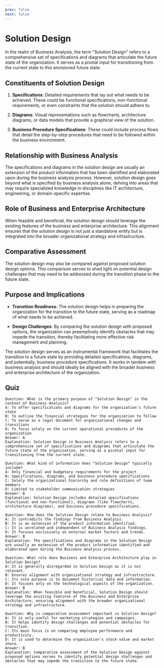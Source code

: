```yaml
---
prev: false
next: false
---
```


# Solution Design

In the realm of Business Analysis, the term "Solution Design" refers to a comprehensive set of specifications and diagrams that articulate the future state of the organization. It serves as a pivotal input for transitioning from the current state to this envisioned future state.

## Constituents of Solution Design

1. **Specifications**: Detailed requirements that lay out what needs to be achieved. These could be functional specifications, non-functional requirements, or even constraints that the solution should adhere to.

2. **Diagrams**: Visual representations such as flowcharts, architecture diagrams, or data models that provide a graphical view of the solution.

3. **Business Procedure Specifications**: These could include process flows that detail the step-by-step procedures that need to be followed within the business environment.

## Relationship with Business Analysis

The specifications and diagrams in the solution design are usually an extension of the product information that has been identified and elaborated upon during the business analysis process. However, solution design goes beyond what is specified by business analysis alone, delving into areas that may require specialized knowledge in disciplines like IT architecture, engineering, or domain-specific expertise.

## Role of Business and Enterprise Architecture

When feasible and beneficial, the solution design should leverage the existing features of the business and enterprise architecture. This alignment ensures that the solution design is not just a standalone entity but is integrated into the broader organizational strategy and infrastructure.

## Comparative Assessment

The solution design may also be compared against proposed solution design options. This comparison serves to shed light on potential design challenges that may need to be addressed during the transition phase to the future state.

## Purpose and Implications

- **Transition Readiness**: The solution design helps in preparing the organization for the transition to the future state, serving as a roadmap of what needs to be achieved.

- **Design Challenges**: By comparing the solution design with proposed options, the organization can preemptively identify obstacles that may impede the transition, thereby facilitating more effective risk management and planning.

The solution design serves as an instrumental framework that facilitates the transition to a future state by providing detailed specifications, diagrams, and potentially, business procedure specifications. It works in tandem with business analysis and should ideally be aligned with the broader business and enterprise architecture of the organization.

## Quiz

```quiz
Question: What is the primary purpose of "Solution Design" in the context of Business Analysis?
A: To offer specifications and diagrams for the organization's future state
B: To outline the financial strategies for the organization to follow
C: To serve as a legal document for organizational changes and transitions
D: To focus solely on the current operational procedures of the organization
Answer: A
Explanation: Solution Design in Business Analysis refers to a comprehensive set of specifications and diagrams that articulate the future state of the organization, serving as a pivotal input for transitioning from the current state.

Question: What kind of information does "Solution Design" typically include?
A: Only financial and budgetary requirements for the project
B: Specifications, diagrams, and business procedure specifications
C: Solely the organizational hierarchy and role definitions of team members
D: Limited to stakeholder communication strategies
Answer: B
Explanation: Solution Design includes detailed specifications (functional and non-functional), diagrams (like flowcharts, architecture diagrams), and business procedure specifications.

Question: How does the Solution Design relate to Business Analysis?
A: It contradicts the findings from Business Analysis.
B: It is an extension of the product information identified.
C: It is unrelated and independent of Business Analysis findings.
D: It focuses exclusively on external market factors and trends.
Answer: B
Explanation: The specifications and diagrams in the Solution Design are usually an extension of the product information identified and elaborated upon during the Business Analysis process.

Question: What role does Business and Enterprise Architecture play in Solution Design?
A: It is generally disregarded in Solution Design as it is not relevant.
B: Ensures alignment with organizational strategy and infrastructure.
C: Its sole purpose is to document historical data and information.
D: It focuses only on the technological aspects of the organization.
Answer: B
Explanation: When feasible and beneficial, Solution Design should leverage the existing features of the Business and Enterprise Architecture, ensuring alignment with the broader organizational strategy and infrastructure.

Question: Why is comparative assessment important in Solution Design?
A: It is only useful for marketing strategies and campaigns.
B: It helps identify design challenges and potential obstacles for transition.
C: Its main focus is on comparing employee performance and productivity.
D: It is used to determine the organization's stock value and market share.
Answer: B
Explanation: Comparative assessment of the Solution Design against proposed options serves to identify potential design challenges and obstacles that may impede the transition to the future state.
```
